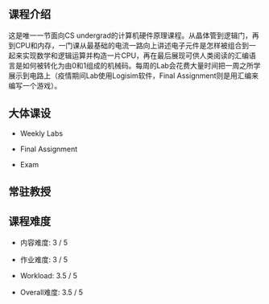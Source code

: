 ## 课程介绍
这是唯一一节面向CS undergrad的计算机硬件原理课程。从晶体管到逻辑门，再到CPU和内存，一门课从最基础的电流一路向上讲述电子元件是怎样被组合到一起来实现数学和逻辑运算并构造一片CPU，再在最后展现可供人类阅读的汇编语言是如何被转化为由0和1组成的机械码。每周的Lab会花费大量时间把一周之所学展示到电路上（疫情期间Lab使用Logisim软件，Final Assignment则是用汇编来编写一个游戏）。

## 大体课设
- Weekly Labs

- Final Assignment

- Exam

## 常驻教授

## 课程难度
- 内容难度: 3 / 5

- 作业难度: 3 / 5

- Workload: 3.5 / 5

- Overall难度: 3.5 / 5
